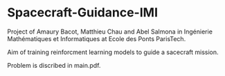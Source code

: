 # Spacecraft-Guidance-IMI

Project of Amaury Bacot, Matthieu Chau and Abel Salmona in Ingénierie Mathématiques et Informatiques at Ecole des Ponts ParisTech.

Aim of training reinforcment learning models to guide a sacecraft mission. 

Problem is discribed in main.pdf.
